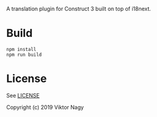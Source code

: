A translation plugin for Construct 3 built on top of i18next.

# Build

    npm install
    npm run build

# License

See [LICENSE](LICENSE.md)

Copyright (c) 2019 Viktor Nagy